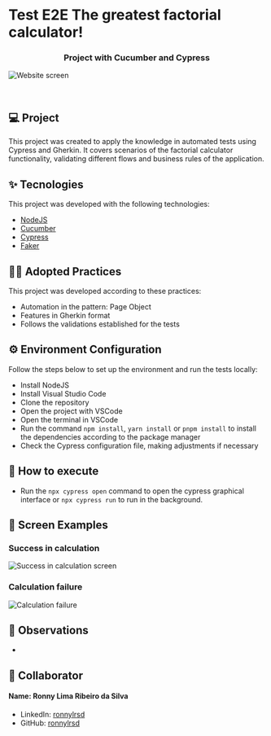 # Test E2E The greatest factorial calculator!

<h3 align="center">Project with Cucumber and Cypress</h3>

![Website screen](https://github.com/user-attachments/assets/f17086b0-0e6d-46c8-b6f6-bee66aca8ac1)

<br>

## 💻 Project

This project was created to apply the knowledge in automated tests using Cypress and Gherkin. It covers scenarios of the factorial calculator functionality, validating different flows and business rules of the application.

## ✨ Tecnologies

This project was developed with the following technologies:

- [NodeJS](https://nodejs.org/en)
- [Cucumber](https://cucumber.io/docs/)
- [Cypress](https://docs.cypress.io/app/get-started/why-cypress)
- [Faker](https://fakerjs.dev/guide/)

## 👨‍🏫 Adopted Practices

This project was developed according to these practices:

- Automation in the pattern: Page Object
- Features in Gherkin format
- Follows the validations established for the tests

## ⚙️ Environment Configuration

Follow the steps below to set up the environment and run the tests locally:

- Install NodeJS
- Install Visual Studio Code
- Clone the repository
- Open the project with VSCode
- Open the terminal in VSCode
- Run the command `npm install`, `yarn install` or `pnpm install` to install the dependencies according to the package manager
- Check the Cypress configuration file, making adjustments if necessary

## 🚀 How to execute

- Run the `npx cypress open` command to open the cypress graphical interface or `npx cypress run` to run in the background.

## 📱 Screen Examples

### Success in calculation
![Success in calculation screen](https://github.com/user-attachments/assets/566ac433-f818-4393-8874-fd52ca8645bd)

### Calculation failure
![Calculation failure](https://github.com/user-attachments/assets/c45100fb-a906-40fa-83a2-c7979a3d17b7)

## 🔭 Observations

-

## 👷 Collaborator

#### Name: Ronny Lima Ribeiro da Silva
- LinkedIn: [ronnylrsd](https://www.linkedin.com/in/ronnylrsd/)
- GitHub: [ronnylrsd](https://github.com/ronnylrsd)
